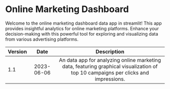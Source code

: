 # Online Marketing Dashboard
Welcome to the online marketing dashboard data app in streamlit! This app provides insightful analytics for online marketing platforms.
Enhance your decision-making with this powerful tool for exploring and visualizing data from various advertising platforms.


| Version |    Date    |       Description       |
|---------|:----------:|:-----------------------:|
| 1.1     | 2023-06-06 |  An data app for analyzing online marketing data, featuring graphical visualization of top 10 campaigns per clicks and impressions.|
